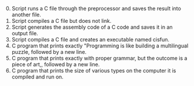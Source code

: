 0. Script runs a C file through the preprocessor and saves the result into another file.
1. Script compiles a C file but does not link.
2. Script generates the assembly code of a C code and saves it in an output file.
3. Script compiles a C file and creates an executable named cisfun.
4. C program that prints exactly "Programming is like building a multilingual puzzle, followed by a new line.
5. C program that prints exactly with proper grammar, but the outcome is a piece of art,, followed by a new line.
6. C program that prints the size of various types on the computer it is compiled and run on.
